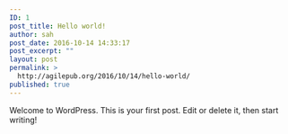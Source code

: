 ```yaml
---
ID: 1
post_title: Hello world!
author: sah
post_date: 2016-10-14 14:33:17
post_excerpt: ""
layout: post
permalink: >
  http://agilepub.org/2016/10/14/hello-world/
published: true
---
```

Welcome to WordPress. This is your first post. Edit or delete it, then start writing!